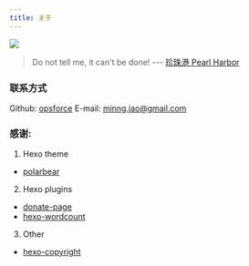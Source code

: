 ```yaml
---
title: 关于
---
```

![](https://ws1.sinaimg.cn/large/006tKfTcly1fjkqnxchvkj30m80godgb.jpg)
> Do not tell me, it can't be done! --- [珍珠港 Pearl Harbor](https://movie.douban.com/subject/1302987/)

### 联系方式
Github: [opsforce](https://github.com/opsforce)
E-mail: [minng.jao@gmail.com](minng.jao@gmail.com)

### 感谢:
1. Hexo theme
* [polarbear](https://github.com/frostfan/hexo-theme-polarbear)
2. Hexo plugins
* [donate-page](https://github.com/Kaiyuan/donate-page)
* [hexo-wordcount](https://github.com/willin/hexo-wordcount)
3. Other
* [hexo-copyright](https://arcecho.github.io/2017/04/08/Hexo-Next下添加版权声明模块/)